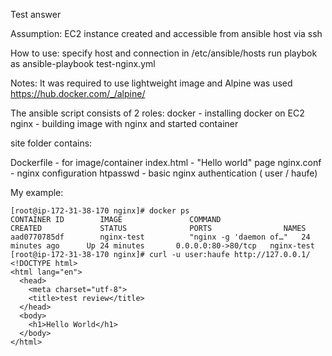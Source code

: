 Test answer 

Assumption:
EC2 instance created and accessible from ansible host via ssh

How to use:
specify host and connection in /etc/ansible/hosts
run playbok as
    ansible-playbook test-nginx.yml

Notes:
It was required to use lightweight image and Alpine was used
https://hub.docker.com/_/alpine/

The ansible script consists of 2 roles:
docker - installing docker on EC2
nginx - building image with nginx and started container

site folder contains:

Dockerfile - for image/container
index.html - "Hello world" page
nginx.conf - nginx configuration
htpasswd - basic nginx authentication ( user / haufe)


My example:

    [root@ip-172-31-38-170 nginx]# docker ps
    CONTAINER ID        IMAGE               COMMAND                  CREATED             STATUS              PORTS                NAMES
    aad0770785df        nginx-test          "nginx -g 'daemon of…"   24 minutes ago      Up 24 minutes       0.0.0.0:80->80/tcp   nginx-test
    [root@ip-172-31-38-170 nginx]# curl -u user:haufe http://127.0.0.1/
    <!DOCTYPE html>
    <html lang="en">
      <head>
        <meta charset="utf-8">
        <title>test review</title>
      </head>
      <body>
        <h1>Hello World</h1>
      </body>
    </html>
